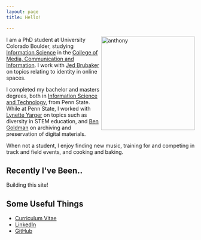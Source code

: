 ```yaml
---
layout: page
title: Hello!

---
```


<img src='{{ site.url }}/assets/images/anthony.png' padding='10px' width='250' align='right' alt='anthony'/>

I am a PhD student at University Colorado Boulder, studying [Information Science](http://www.colorado.edu/cmci/academics/information-science) in the [College of Media, Communication and Information](http://www.colorado.edu/cmci/). I work with [Jed Brubaker](http://www.jedbrubaker.com) on topics relating to identity in online spaces.

I completed my bachelor and masters degrees, both in [Information Science and Technology](https://ist.psu.edu), from Penn State. While at Penn State, I worked with [Lynette Yarger](https://faculty.ist.psu.edu/lyarger/) on topics such as diversity in STEM education, and [Ben Goldman](https://libraries.psu.edu/directory/bmg17) on archiving and preservation of digital materials.

When not a student, I enjoy finding new music, training for and competing in track and field events, and cooking and baking.

## Recently I've Been..

Building this site!

## Some Useful Things

- [Curriculum Vitae]({{url}}/documents/PinterAnthonyCV.pdf)
- [LinkedIn](https://www.linkedin.com/in/anthonypinter/)
- [GitHub](https://github.com/atp136)
